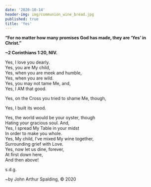 ```yaml
---
date: '2020-10-14'
header-img: img/communion_wine_bread.jpg
published: true
title: 'Yes'
---
```



**“For no matter how many promises God has made, they are ‘Yes’ in Christ.”**
  
**~2 Corinthians 1:20, NIV.**  
  
Yes, I love you dearly.  
Yes, you are My child,  
Yes, when you are meek and humble,  
Yes, when you are wild.  
Yes, you may not tame Me, and,  
Yes, I AM that good.  
  
Yes, on the Cross you tried to shame Me, though,  
  
Yes, I built its wood.  
  
Yes, the world would be your oyster, though  
Hating your gracious soul. And,  
Yes, I spread My Table in your midst  
In order to make you whole.  
Yes, My child, I’ve mixed My wine together,  
Surrounding grief with Love.  
Yes, now let us dine, forever,  
At first down here,  
And then above!  
  
s.d.g.  
  
~by John Arthur Spalding, © 2020
